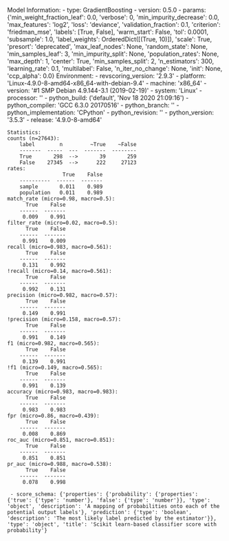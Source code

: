 Model Information:
	 - type: GradientBoosting
	 - version: 0.5.0
	 - params: {'min_weight_fraction_leaf': 0.0, 'verbose': 0, 'min_impurity_decrease': 0.0, 'max_features': 'log2', 'loss': 'deviance', 'validation_fraction': 0.1, 'criterion': 'friedman_mse', 'labels': [True, False], 'warm_start': False, 'tol': 0.0001, 'subsample': 1.0, 'label_weights': OrderedDict([(True, 10)]), 'scale': True, 'presort': 'deprecated', 'max_leaf_nodes': None, 'random_state': None, 'min_samples_leaf': 3, 'min_impurity_split': None, 'population_rates': None, 'max_depth': 1, 'center': True, 'min_samples_split': 2, 'n_estimators': 300, 'learning_rate': 0.1, 'multilabel': False, 'n_iter_no_change': None, 'init': None, 'ccp_alpha': 0.0}
	Environment:
	 - revscoring_version: '2.9.3'
	 - platform: 'Linux-4.9.0-8-amd64-x86_64-with-debian-9.4'
	 - machine: 'x86_64'
	 - version: '#1 SMP Debian 4.9.144-3.1 (2019-02-19)'
	 - system: 'Linux'
	 - processor: ''
	 - python_build: ('default', 'Nov 18 2020 21:09:16')
	 - python_compiler: 'GCC 6.3.0 20170516'
	 - python_branch: ''
	 - python_implementation: 'CPython'
	 - python_revision: ''
	 - python_version: '3.5.3'
	 - release: '4.9.0-8-amd64'
	
	Statistics:
	counts (n=27643):
		label        n         ~True    ~False
		-------  -----  ---  -------  --------
		True       298  -->       39       259
		False    27345  -->      222     27123
	rates:
		              True    False
		----------  ------  -------
		sample       0.011    0.989
		population   0.011    0.989
	match_rate (micro=0.98, macro=0.5):
		  True    False
		------  -------
		 0.009    0.991
	filter_rate (micro=0.02, macro=0.5):
		  True    False
		------  -------
		 0.991    0.009
	recall (micro=0.983, macro=0.561):
		  True    False
		------  -------
		 0.131    0.992
	!recall (micro=0.14, macro=0.561):
		  True    False
		------  -------
		 0.992    0.131
	precision (micro=0.982, macro=0.57):
		  True    False
		------  -------
		 0.149    0.991
	!precision (micro=0.158, macro=0.57):
		  True    False
		------  -------
		 0.991    0.149
	f1 (micro=0.982, macro=0.565):
		  True    False
		------  -------
		 0.139    0.991
	!f1 (micro=0.149, macro=0.565):
		  True    False
		------  -------
		 0.991    0.139
	accuracy (micro=0.983, macro=0.983):
		  True    False
		------  -------
		 0.983    0.983
	fpr (micro=0.86, macro=0.439):
		  True    False
		------  -------
		 0.008    0.869
	roc_auc (micro=0.851, macro=0.851):
		  True    False
		------  -------
		 0.851    0.851
	pr_auc (micro=0.988, macro=0.538):
		  True    False
		------  -------
		 0.078    0.998
	
	 - score_schema: {'properties': {'probability': {'properties': {'true': {'type': 'number'}, 'false': {'type': 'number'}}, 'type': 'object', 'description': 'A mapping of probabilities onto each of the potential output labels'}, 'prediction': {'type': 'boolean', 'description': 'The most likely label predicted by the estimator'}}, 'type': 'object', 'title': 'Scikit learn-based classifier score with probability'}


